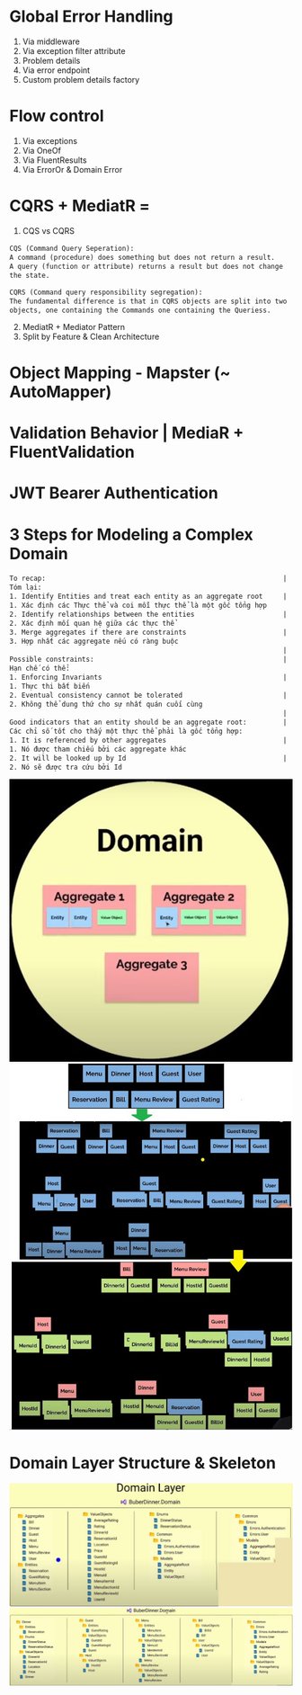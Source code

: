 ﻿# Global Error Handling
1. Via middleware
2. Via exception filter attribute
3. Problem details
4. Via error endpoint
5. Custom problem details factory


# Flow control
1. Via exceptions
2. Via OneOf
3. Via FluentResults
4. Via ErrorOr & Domain Error

# CQRS + MediatR =
1. CQS vs CQRS
```
CQS (Command Query Seperation):
A command (procedure) does something but does not return a result.
A query (function or attribute) returns a result but does not change the state.
```

```
CQRS (Command query responsibility segregation):
The fundamental difference is that in CQRS objects are split into two objects, one containing the Commands one containing the Queriess.
```
2. MediatR + Mediator Pattern
3. Split by Feature & Clean Architecture


# Object Mapping - Mapster (~ AutoMapper)

# Validation Behavior | MediaR + FluentValidation

# JWT Bearer Authentication

# 3 Steps for Modeling a Complex Domain
```
To recap:															|	Tóm lại:
1. Identify Entities and treat each entity as an aggregate root		|	1. Xác định các Thực thể và coi mỗi thực thể là một gốc tổng hợp
2. Identify relationships between the entities						|	2. Xác định mối quan hệ giữa các thực thể
3. Merge aggregates if there are constraints						|	3. Hợp nhất các aggregate nếu có ràng buộc
																	|
Possible constraints:												|	Hạn chế có thể:
1. Enforcing Invariants												|	1. Thực thi bất biến
2. Eventual consistency cannot be tolerated							|	2. Không thể dung thứ cho sự nhất quán cuối cùng
																	|
Good indicators that an entity should be an aggregate root:			|	Các chỉ số tốt cho thấy một thực thể phải là gốc tổng hợp:
1. It is referenced by other aggregates								|	1. Nó được tham chiếu bởi các aggregate khác
2. It will be looked up by Id										|	2. Nó sẽ được tra cứu bởi Id

```

<img src="./Images/Domain.JPG"/>
<img src="./Images/Aggregates.JPG"/>

# Domain Layer Structure & Skeleton
<img src="./Images/DomainStructure.JPG"/>
<img src="./Images/DomainStructureDetail.JPG"/>

